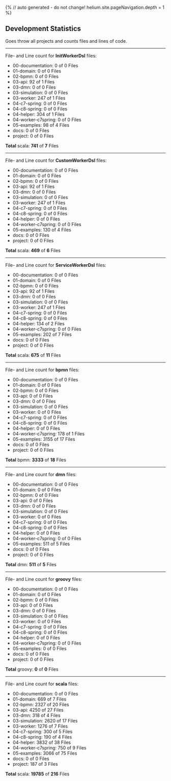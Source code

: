 {%
// auto generated - do not change!
helium.site.pageNavigation.depth = 1
%}
## Development Statistics

Goes throw all projects and counts files and lines of code.


********************

File- and Line count for **InitWorkerDsl** files:

 - 00-documentation: 0 of 0 Files
 - 01-domain: 0 of 0 Files
 - 02-bpmn: 0 of 0 Files
 - 03-api: 92 of 1 Files
 - 03-dmn: 0 of 0 Files
 - 03-simulation: 0 of 0 Files
 - 03-worker: 247 of 1 Files
 - 04-c7-spring: 0 of 0 Files
 - 04-c8-spring: 0 of 0 Files
 - 04-helper: 304 of 1 Files
 - 04-worker-c7spring: 0 of 0 Files
 - 05-examples: 98 of 4 Files
 - docs: 0 of 0 Files
 - project: 0 of 0 Files

**Total** scala: **741** of **7** Files

********************

File- and Line count for **CustomWorkerDsl** files:

 - 00-documentation: 0 of 0 Files
 - 01-domain: 0 of 0 Files
 - 02-bpmn: 0 of 0 Files
 - 03-api: 92 of 1 Files
 - 03-dmn: 0 of 0 Files
 - 03-simulation: 0 of 0 Files
 - 03-worker: 247 of 1 Files
 - 04-c7-spring: 0 of 0 Files
 - 04-c8-spring: 0 of 0 Files
 - 04-helper: 0 of 0 Files
 - 04-worker-c7spring: 0 of 0 Files
 - 05-examples: 130 of 4 Files
 - docs: 0 of 0 Files
 - project: 0 of 0 Files

**Total** scala: **469** of **6** Files

********************

File- and Line count for **ServiceWorkerDsl** files:

 - 00-documentation: 0 of 0 Files
 - 01-domain: 0 of 0 Files
 - 02-bpmn: 0 of 0 Files
 - 03-api: 92 of 1 Files
 - 03-dmn: 0 of 0 Files
 - 03-simulation: 0 of 0 Files
 - 03-worker: 247 of 1 Files
 - 04-c7-spring: 0 of 0 Files
 - 04-c8-spring: 0 of 0 Files
 - 04-helper: 134 of 2 Files
 - 04-worker-c7spring: 0 of 0 Files
 - 05-examples: 202 of 7 Files
 - docs: 0 of 0 Files
 - project: 0 of 0 Files

**Total** scala: **675** of **11** Files


********************

File- and Line count for **bpmn** files:

 - 00-documentation: 0 of 0 Files
 - 01-domain: 0 of 0 Files
 - 02-bpmn: 0 of 0 Files
 - 03-api: 0 of 0 Files
 - 03-dmn: 0 of 0 Files
 - 03-simulation: 0 of 0 Files
 - 03-worker: 0 of 0 Files
 - 04-c7-spring: 0 of 0 Files
 - 04-c8-spring: 0 of 0 Files
 - 04-helper: 0 of 0 Files
 - 04-worker-c7spring: 178 of 1 Files
 - 05-examples: 3155 of 17 Files
 - docs: 0 of 0 Files
 - project: 0 of 0 Files

**Total** bpmn: **3333** of **18** Files

********************

File- and Line count for **dmn** files:

 - 00-documentation: 0 of 0 Files
 - 01-domain: 0 of 0 Files
 - 02-bpmn: 0 of 0 Files
 - 03-api: 0 of 0 Files
 - 03-dmn: 0 of 0 Files
 - 03-simulation: 0 of 0 Files
 - 03-worker: 0 of 0 Files
 - 04-c7-spring: 0 of 0 Files
 - 04-c8-spring: 0 of 0 Files
 - 04-helper: 0 of 0 Files
 - 04-worker-c7spring: 0 of 0 Files
 - 05-examples: 511 of 5 Files
 - docs: 0 of 0 Files
 - project: 0 of 0 Files

**Total** dmn: **511** of **5** Files

********************

File- and Line count for **groovy** files:

 - 00-documentation: 0 of 0 Files
 - 01-domain: 0 of 0 Files
 - 02-bpmn: 0 of 0 Files
 - 03-api: 0 of 0 Files
 - 03-dmn: 0 of 0 Files
 - 03-simulation: 0 of 0 Files
 - 03-worker: 0 of 0 Files
 - 04-c7-spring: 0 of 0 Files
 - 04-c8-spring: 0 of 0 Files
 - 04-helper: 0 of 0 Files
 - 04-worker-c7spring: 0 of 0 Files
 - 05-examples: 0 of 0 Files
 - docs: 0 of 0 Files
 - project: 0 of 0 Files

**Total** groovy: **0** of **0** Files

********************

File- and Line count for **scala** files:

 - 00-documentation: 0 of 0 Files
 - 01-domain: 669 of 7 Files
 - 02-bpmn: 2327 of 20 Files
 - 03-api: 4250 of 27 Files
 - 03-dmn: 318 of 4 Files
 - 03-simulation: 2620 of 17 Files
 - 03-worker: 1276 of 7 Files
 - 04-c7-spring: 300 of 5 Files
 - 04-c8-spring: 190 of 4 Files
 - 04-helper: 3832 of 38 Files
 - 04-worker-c7spring: 750 of 9 Files
 - 05-examples: 3066 of 75 Files
 - docs: 0 of 0 Files
 - project: 187 of 3 Files

**Total** scala: **19785** of **216** Files


        